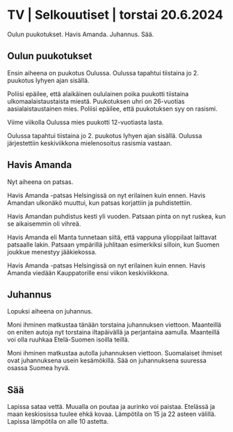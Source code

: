 # TV \| Selkouutiset \| torstai 20.6.2024

Oulun puukotukset. Havis Amanda. Juhannus. Sää.

## Oulun puukotukset

Ensin aiheena on puukotus Oulussa. Oulussa tapahtui tiistaina jo 2. puukotus lyhyen ajan sisällä.

Poliisi epäilee, että alaikäinen oululainen poika puukotti tiistaina ulkomaalaistaustaista miestä. Puukotuksen uhri on 26-vuotias aasialaistaustainen mies. Poliisi epäilee, että puukotuksen syy on rasismi.

Viime viikolla Oulussa mies puukotti 12-vuotiasta lasta.

Oulussa tapahtui tiistaina jo 2. puukotus lyhyen ajan sisällä. Oulussa järjestettiin keskiviikkona mielenosoitus rasismia vastaan.

## Havis Amanda

Nyt aiheena on patsas.

Havis Amanda -patsas Helsingissä on nyt erilainen kuin ennen. Havis Amandan ulkonäkö muuttui, kun patsas korjattiin ja puhdistettiin.

Havis Amandan puhdistus kesti yli vuoden. Patsaan pinta on nyt ruskea, kun se aikaisemmin oli vihreä.

Havis Amanda eli Manta tunnetaan siitä, että vappuna ylioppilaat laittavat patsaalle lakin. Patsaan ympärillä juhlitaan esimerkiksi silloin, kun Suomen joukkue menestyy jääkiekossa.

Havis Amanda -patsas Helsingissä on nyt erilainen kuin ennen. Havis Amanda viedään Kauppatorille ensi viikon keskiviikkona.

## Juhannus

Lopuksi aiheena on juhannus.

Moni ihminen matkustaa tänään torstaina juhannuksen viettoon. Maanteillä on eniten autoja nyt torstaina iltapäivällä ja perjantaina aamulla. Maanteillä voi olla ruuhkaa Etelä-Suomen isoilla teillä.

Moni ihminen matkustaa autolla juhannuksen viettoon. Suomalaiset ihmiset ovat juhannuksena usein kesämökillä. Sää on juhannuksena suuressa osassa Suomea hyvä.

## Sää

Lapissa sataa vettä. Muualla on poutaa ja aurinko voi paistaa. Etelässä ja maan keskiosissa tuulee ehkä kovaa. Lämpötila on 15 ja 22 asteen välillä. Lapissa lämpötila on alle 10 astetta.

